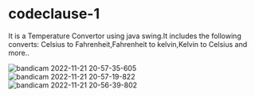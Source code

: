 # codeclause-1

It is a Temperature Convertor using java swing.It includes the following converts:
Celsius to Fahrenheit,Fahrenheit to kelvin,Kelvin to Celsius and more..

![bandicam 2022-11-21 20-57-35-605](https://user-images.githubusercontent.com/111650971/203102061-24f935f4-d0be-4117-ace8-80a9cb5a23f0.jpg)
![bandicam 2022-11-21 20-57-19-822](https://user-images.githubusercontent.com/111650971/203102072-6cf7934a-089e-4ae2-b85e-98ec8d2196fa.jpg)
![bandicam 2022-11-21 20-56-39-802](https://user-images.githubusercontent.com/111650971/203102081-a9d954e7-5164-45cd-9593-b8d01b871c0e.jpg)

